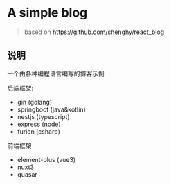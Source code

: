 # A simple blog

> based on <https://github.com/shenghy/react_blog>

## 说明

一个由各种编程语言编写的博客示例

后端框架:

- gin  (golang)
- springboot (java&kotlin)
- nestjs (typescript)
- express (node)
- furion   (csharp)

前端框架

- element-plus (vue3)
- nuxt3
- quasar
